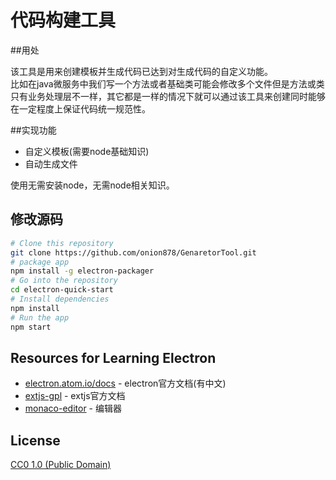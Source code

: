 # 代码构建工具

##用处

该工具是用来创建模板并生成代码已达到对生成代码的自定义功能。<br>
比如在java微服务中我们写一个方法或者基础类可能会修改多个文件但是方法或类只有业务处理层不一样，其它都是一样的情况下就可以通过该工具来创建同时能够在一定程度上保证代码统一规范性。

##实现功能

- 自定义模板(需要node基础知识)
- 自动生成文件

使用无需安装node，无需node相关知识。
## 修改源码


```bash
# Clone this repository
git clone https://github.com/onion878/GenaretorTool.git
# package app
npm install -g electron-packager
# Go into the repository
cd electron-quick-start
# Install dependencies
npm install
# Run the app
npm start
```


## Resources for Learning Electron

- [electron.atom.io/docs](http://electron.atom.io/docs) - electron官方文档(有中文)
- [extjs-gpl](https://docs.sencha.com/extjs/6.5.0/classic/Ext.html) - extjs官方文档
- [monaco-editor](https://microsoft.github.io/monaco-editor/) - 编辑器

## License

[CC0 1.0 (Public Domain)](LICENSE.md)
